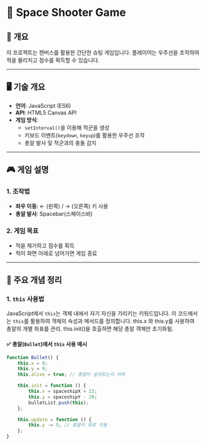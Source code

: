# 🚀 Space Shooter Game

## 📌 개요
이 프로젝트는 캔버스를 활용한 간단한 슈팅 게임입니다.
플레이어는 우주선을 조작하여 적을 물리치고 점수를 획득할 수 있습니다.

---

## 🖥️ 기술 개요
- **언어**: JavaScript (ES6)
- **API**: HTML5 Canvas API
- **게임 방식**:
  - `setInterval()`을 이용해 적군을 생성
  - 키보드 이벤트(`keydown`, `keyup`)를 활용한 우주선 조작
  - 총알 발사 및 적군과의 충돌 감지

---

## 🎮 게임 설명
### **1. 조작법**
- **좌우 이동**: ← (왼쪽) / → (오른쪽) 키 사용
- **총알 발사**: Spacebar(스페이스바)

### **2. 게임 목표**
- 적을 제거하고 점수를 획득
- 적이 화면 아래로 넘어가면 게임 종료

---

## 📜 주요 개념 정리

### **1. `this` 사용법**
JavaScript에서 `this`는 객체 내에서 자기 자신을 가리키는 키워드입니다.
이 코드에서는 `this`를 활용하여 객체의 속성과 메서드를 정의합니다.
this.x 와 this.y를 사용하여 총알의 개별 좌표를 관리.
this.init()을 호출하면 해당 총알 객체만 초기화됨.


#### ✅ **총알(`Bullet`)에서 `this` 사용 예시**
```js
function Bullet() {
    this.x = 0;
    this.y = 0;
    this.alive = true; // 총알이 살아있는지 여부

    this.init = function () {
        this.x = spaceshipX + 22;
        this.y = spaceshipY - 20;
        bulletList.push(this);
    };

    this.update = function () {
        this.y -= 5; // 총알이 위로 이동
    };
}
```
